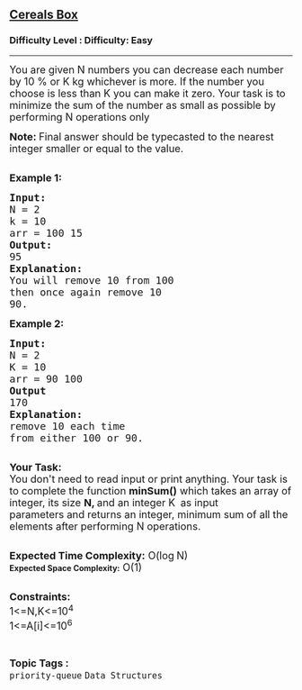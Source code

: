 <h2><a href="https://www.geeksforgeeks.org/problems/cereals-box0644/1?page=14&status=unsolved&sortBy=accuracy">Cereals Box</a></h2><h3>Difficulty Level : Difficulty: Easy</h3><hr><div class="problems_problem_content__Xm_eO"><p><span style="font-size: 18px;">You are given N numbers you can decrease each number by&nbsp;10 %&nbsp;or K kg whichever is more. If the number you choose is less than K&nbsp;you can make it&nbsp;zero. Your task is to minimize the sum of the number as small as possible by performing N operations only</span></p>
<p><span style="font-size: 18px;"><strong>Note: </strong>Final answer should be typecasted to the nearest integer smaller or equal to the value.</span><br>&nbsp;</p>
<p><span style="font-size: 18px;"><strong>Example 1:</strong></span></p>
<pre><span style="font-size: 18px;"><strong>Input:
</strong>N = 2
k = 10
arr = 100 15<strong>
Output:
</strong>95<strong>
Explanation:</strong>
You will remove 10 from 100
then once again remove 10 
90.</span></pre>
<p><span style="font-size: 18px;"><strong>Example 2:</strong></span></p>
<pre><span style="font-size: 18px;"><strong>Input:
</strong>N = 2
K = 10
arr = 90 100<strong>
Output
</strong>170<strong>
Explanation:
</strong>remove 10 each time
from either 100 or 90.</span>
</pre>
<p><br><span style="font-size: 18px;"><strong>Your Task:</strong><br>You don't need to read input or print anything. Your task is to complete the function <strong>minSum()</strong>&nbsp;which takes&nbsp;an array of integer,&nbsp;its size&nbsp;<strong>N, </strong>and an integer K<strong>&nbsp;</strong>&nbsp;as input parameters&nbsp;and returns an integer, minimum sum of all the elements after performing N operations.</span></p>
<p><br><span style="font-size: 18px;"><strong>Expected Time Complexity:</strong> O(log</span><span style="font-size: 15px;"> </span><span style="font-size: 18px;">N)</span><br><strong>Expected Space Complexity:</strong><span style="font-size: 18px;"> O(1)</span><br>&nbsp;</p>
<p><span style="font-size: 18px;"><strong>Constraints:</strong><br>1&lt;=N,K&lt;=10<sup>4</sup><br>1&lt;=A[i]&lt;=10<sup>6</sup></span></p></div><br><p><span style=font-size:18px><strong>Topic Tags : </strong><br><code>priority-queue</code>&nbsp;<code>Data Structures</code>&nbsp;